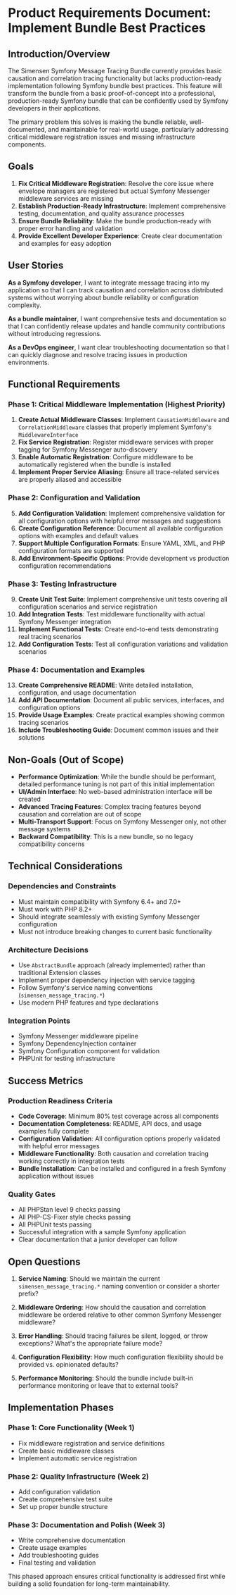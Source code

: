 # Product Requirements Document: Implement Bundle Best Practices

## Introduction/Overview

The Simensen Symfony Message Tracing Bundle currently provides basic causation and correlation tracing functionality but lacks production-ready implementation following Symfony bundle best practices. This feature will transform the bundle from a basic proof-of-concept into a professional, production-ready Symfony bundle that can be confidently used by Symfony developers in their applications.

The primary problem this solves is making the bundle reliable, well-documented, and maintainable for real-world usage, particularly addressing critical middleware registration issues and missing infrastructure components.

## Goals

1. **Fix Critical Middleware Registration**: Resolve the core issue where envelope managers are registered but actual Symfony Messenger middleware services are missing
2. **Establish Production-Ready Infrastructure**: Implement comprehensive testing, documentation, and quality assurance processes
3. **Ensure Bundle Reliability**: Make the bundle production-ready with proper error handling and validation
4. **Provide Excellent Developer Experience**: Create clear documentation and examples for easy adoption

## User Stories

**As a Symfony developer**, I want to integrate message tracing into my application so that I can track causation and correlation across distributed systems without worrying about bundle reliability or configuration complexity.

**As a bundle maintainer**, I want comprehensive tests and documentation so that I can confidently release updates and handle community contributions without introducing regressions.

**As a DevOps engineer**, I want clear troubleshooting documentation so that I can quickly diagnose and resolve tracing issues in production environments.

## Functional Requirements

### Phase 1: Critical Middleware Implementation (Highest Priority)

1. **Create Actual Middleware Classes**: Implement `CausationMiddleware` and `CorrelationMiddleware` classes that properly implement Symfony's `MiddlewareInterface`
2. **Fix Service Registration**: Register middleware services with proper tagging for Symfony Messenger auto-discovery
3. **Enable Automatic Registration**: Configure middleware to be automatically registered when the bundle is installed
4. **Implement Proper Service Aliasing**: Ensure all trace-related services are properly aliased and accessible

### Phase 2: Configuration and Validation

5. **Add Configuration Validation**: Implement comprehensive validation for all configuration options with helpful error messages and suggestions
6. **Create Configuration Reference**: Document all available configuration options with examples and default values
7. **Support Multiple Configuration Formats**: Ensure YAML, XML, and PHP configuration formats are supported
8. **Add Environment-Specific Options**: Provide development vs production configuration recommendations

### Phase 3: Testing Infrastructure

9. **Create Unit Test Suite**: Implement comprehensive unit tests covering all configuration scenarios and service registration
10. **Add Integration Tests**: Test middleware functionality with actual Symfony Messenger integration
11. **Implement Functional Tests**: Create end-to-end tests demonstrating real tracing scenarios
12. **Add Configuration Tests**: Test all configuration variations and validation scenarios

### Phase 4: Documentation and Examples

13. **Create Comprehensive README**: Write detailed installation, configuration, and usage documentation
14. **Add API Documentation**: Document all public services, interfaces, and configuration options
15. **Provide Usage Examples**: Create practical examples showing common tracing scenarios
16. **Include Troubleshooting Guide**: Document common issues and their solutions

## Non-Goals (Out of Scope)

- **Performance Optimization**: While the bundle should be performant, detailed performance tuning is not part of this initial implementation
- **UI/Admin Interface**: No web-based administration interface will be created
- **Advanced Tracing Features**: Complex tracing features beyond causation and correlation are out of scope
- **Multi-Transport Support**: Focus on Symfony Messenger only, not other message systems
- **Backward Compatibility**: This is a new bundle, so no legacy compatibility concerns

## Technical Considerations

### Dependencies and Constraints
- Must maintain compatibility with Symfony 6.4+ and 7.0+
- Must work with PHP 8.2+
- Should integrate seamlessly with existing Symfony Messenger configuration
- Must not introduce breaking changes to current basic functionality

### Architecture Decisions
- Use `AbstractBundle` approach (already implemented) rather than traditional Extension classes
- Implement proper dependency injection with service tagging
- Follow Symfony's service naming conventions (`simensen_message_tracing.*`)
- Use modern PHP features and type declarations

### Integration Points
- Symfony Messenger middleware pipeline
- Symfony DependencyInjection container
- Symfony Configuration component for validation
- PHPUnit for testing infrastructure

## Success Metrics

### Production Readiness Criteria
- **Code Coverage**: Minimum 80% test coverage across all components
- **Documentation Completeness**: README, API docs, and usage examples fully complete
- **Configuration Validation**: All configuration options properly validated with helpful error messages
- **Middleware Functionality**: Both causation and correlation tracing working correctly in integration tests
- **Bundle Installation**: Can be installed and configured in a fresh Symfony application without issues

### Quality Gates
- All PHPStan level 9 checks passing
- All PHP-CS-Fixer style checks passing
- All PHPUnit tests passing
- Successful integration with a sample Symfony application
- Clear documentation that a junior developer can follow

## Open Questions

1. **Service Naming**: Should we maintain the current `simensen_message_tracing.*` naming convention or consider a shorter prefix?

2. **Middleware Ordering**: How should the causation and correlation middleware be ordered relative to other common Symfony Messenger middleware?

3. **Error Handling**: Should tracing failures be silent, logged, or throw exceptions? What's the appropriate failure mode?

4. **Configuration Flexibility**: How much configuration flexibility should be provided vs. opinionated defaults?

5. **Performance Monitoring**: Should the bundle include built-in performance monitoring or leave that to external tools?

## Implementation Phases

### Phase 1: Core Functionality (Week 1)
- Fix middleware registration and service definitions
- Create basic middleware classes
- Implement automatic service registration

### Phase 2: Quality Infrastructure (Week 2)
- Add configuration validation
- Create comprehensive test suite
- Set up proper bundle structure

### Phase 3: Documentation and Polish (Week 3)
- Write comprehensive documentation
- Create usage examples
- Add troubleshooting guides
- Final testing and validation

This phased approach ensures critical functionality is addressed first while building a solid foundation for long-term maintainability.